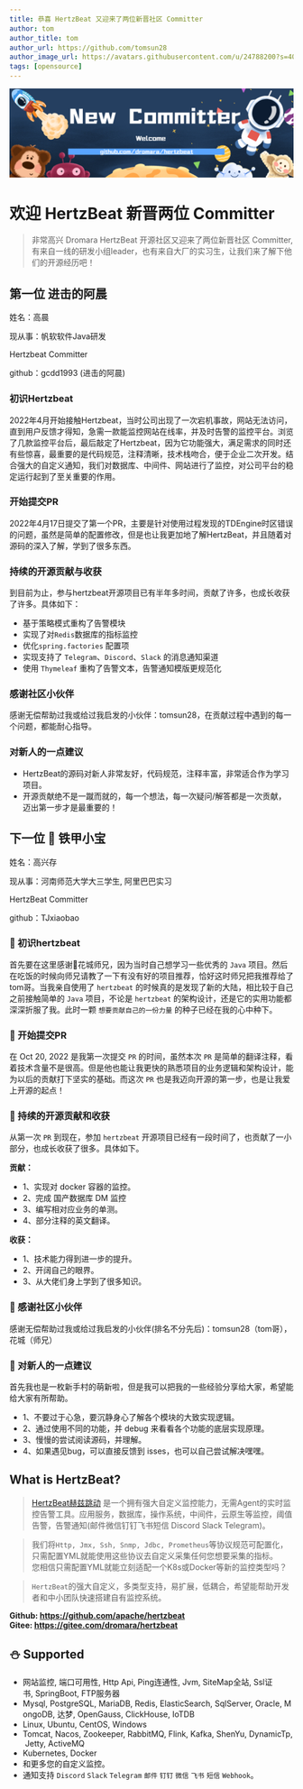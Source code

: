 ```yaml
---
title: 恭喜 HertzBeat 又迎来了两位新晋社区 Committer   
author: tom  
author_title: tom   
author_url: https://github.com/tomsun28  
author_image_url: https://avatars.githubusercontent.com/u/24788200?s=400&v=4  
tags: [opensource]
---
```


![hertzBeat](/img/blog/new-committer.png)

# 欢迎 HertzBeat 新晋两位 Committer

> 非常高兴 Dromara HertzBeat 开源社区又迎来了两位新晋社区 Committer, 有来自一线的研发小组leader，也有来自大厂的实习生，让我们来了解下他们的开源经历吧！

## 第一位 进击的阿晨

姓名：高晨

现从事：帆软软件Java研发

Hertzbeat Committer

github：gcdd1993 (进击的阿晨)

### 初识Hertzbeat

2022年4月开始接触Hertzbeat，当时公司出现了一次宕机事故，网站无法访问，直到用户反馈才得知，急需一款能监控网站在线率，并及时告警的监控平台。浏览了几款监控平台后，最后敲定了Hertzbeat，因为它功能强大，满足需求的同时还有些惊喜，最重要的是代码规范，注释清晰，技术栈吻合，便于企业二次开发。结合强大的自定义通知，我们对数据库、中间件、网站进行了监控，对公司平台的稳定运行起到了至关重要的作用。

### 开始提交PR

2022年4月17日提交了第一个PR，主要是针对使用过程发现的TDEngine时区错误的问题，虽然是简单的配置修改，但是也让我更加地了解HertzBeat，并且随着对源码的深入了解，学到了很多东西。

### 持续的开源贡献与收获

到目前为止，参与hertzbeat开源项目已有半年多时间，贡献了许多，也成长收获了许多。具体如下：

* 基于策略模式重构了告警模块
* 实现了对`Redis`数据库的指标监控
* 优化`spring.factories` 配置项
* 实现支持了 `Telegram`、`Discord`、`Slack` 的消息通知渠道
* 使用 `Thymeleaf` 重构了告警文本，告警通知模版更规范化

### 感谢社区小伙伴

感谢无偿帮助过我或给过我启发的小伙伴：tomsun28，在贡献过程中遇到的每一个问题，都能耐心指导。

### 对新人的一点建议

* HertzBeat的源码对新人非常友好，代码规范，注释丰富，非常适合作为学习项目。
* 开源贡献绝不是一蹴而就的，每一个想法，每一次疑问/解答都是一次贡献，迈出第一步才是最重要的！

## 下一位 🌻 铁甲小宝

姓名：高兴存

现从事：河南师范大学大三学生, 阿里巴巴实习

HertzBeat Committer

github：TJxiaobao

### 🌻 初识hertzbeat

首先要在这里感谢🙏花城师兄，因为当时自己想学习一些优秀的 `Java` 项目。然后在吃饭的时候向师兄请教了一下有没有好的项目推荐，恰好这时师兄把我推荐给了tom哥。当我亲自使用了 `hertzbeat` 的时候真的是发现了新的大陆，相比较于自己之前接触简单的 `Java` 项目，不论是 `hertzbeat` 的架构设计，还是它的实用功能都深深折服了我。此时一颗 `想要贡献自己的一份力量` 的种子已经在我的心中种下。



### 🌻 开始提交PR

在 Oct 20, 2022 是我第一次提交 `PR` 的时间，虽然本次 `PR` 是简单的翻译注释，看着技术含量不是很高。但是他也能让我更快的熟悉项目的业务逻辑和架构设计，能为以后的贡献打下坚实的基础。而这次 `PR` 也是我迈向开源的第一步，也是让我爱上开源的起点！


### 🌻 持续的开源贡献和收获

从第一次 `PR` 到现在，参加 `hertzbeat` 开源项目已经有一段时间了，也贡献了一小部分，也成长收获了很多。具体如下。

**贡献：**

- 1、实现对 docker 容器的监控。
- 2、完成 国产数据库 DM 监控
- 3、编写相对应业务的单测。
- 4、部分注释的英文翻译。

**收获：**

- 1、技术能力得到进一步的提升。
- 2、开阔自己的眼界。
- 3、从大佬们身上学到了很多知识。


### 🌻 感谢社区小伙伴

感谢无偿帮助过我或给过我启发的小伙伴(排名不分先后)：tomsun28（tom哥），花城（师兄）


### 🌻 对新人的一点建议

首先我也是一枚新手村的萌新啦，但是我可以把我的一些经验分享给大家，希望能给大家有所帮助。

- 1、不要过于心急，要沉静身心了解各个模块的大致实现逻辑。
- 2、通过使用不同的功能，并 debug 来看看各个功能的底层实现原理。
- 3、慢慢的尝试阅读源码，并理解。
- 4、如果遇见bug，可以直接反馈到 isses，也可以自己尝试解决嘿嘿。


## What is HertzBeat?

> [HertzBeat赫兹跳动](https://github.com/apache/hertzbeat) 是一个拥有强大自定义监控能力，无需Agent的实时监控告警工具。应用服务，数据库，操作系统，中间件，云原生等监控，阈值告警，告警通知(邮件微信钉钉飞书短信 Discord Slack Telegram)。

> 我们将`Http, Jmx, Ssh, Snmp, Jdbc, Prometheus`等协议规范可配置化，只需配置YML就能使用这些协议去自定义采集任何您想要采集的指标。    
> 您相信只需配置YML就能立刻适配一个K8s或Docker等新的监控类型吗？

> `HertzBeat`的强大自定义，多类型支持，易扩展，低耦合，希望能帮助开发者和中小团队快速搭建自有监控系统。

**Github: https://github.com/apache/hertzbeat**        
**Gitee: https://gitee.com/dromara/hertzbeat**

## ⛄ Supported

-   网站监控, 端口可用性, Http Api, Ping连通性, Jvm, SiteMap全站, Ssl证书, SpringBoot, FTP服务器
-   Mysql, PostgreSQL, MariaDB, Redis, ElasticSearch, SqlServer, Oracle, MongoDB, 达梦, OpenGauss, ClickHouse, IoTDB
-   Linux, Ubuntu, CentOS, Windows
-   Tomcat, Nacos, Zookeeper, RabbitMQ, Flink, Kafka, ShenYu, DynamicTp, Jetty, ActiveMQ
-   Kubernetes, Docker
-   和更多您的自定义监控。
-   通知支持 `Discord` `Slack` `Telegram` `邮件` `钉钉` `微信` `飞书` `短信` `Webhook`。
